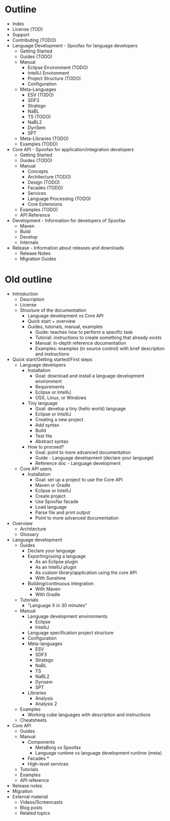 # Outline

* Index
* License (TOD)
* Support
* Contributing (TODO)
* Language Development - Spoofax for language developers
  * Getting Started
  * Guides (TODO)
  * Manual
    * Eclipse Environment (TODO)
    * IntelliJ Environment
    * Project Structure (TODO)
    * Configuration
  * Meta-Languages
    * ESV (TODO)
    * SDF3
    * Stratego
    * NaBL
    * TS (TODO)
    * NaBL2
    * DynSem
    * SPT
  * Meta-Libraries (TODO)
  * Examples (TODO)
* Core API - Spoofax for application/integration developers
  * Getting Started
  * Guides (TODO)
  * Manual
    * Concepts
    * Architecture (TODO)
    * Design (TODO)
    * Facades (TODO)
    * Services
    * Language Processing (TODO)
    * Core Extensions
  * Examples (TODO)
  * API Reference
* Development - Information for developers of Spoofax
  * Maven
  * Build
  * Develop
  * Internals
* Release - Information about releases and downloads
  * Release Notes
  * Migration Guides

# Old outline

* Introduction
  * Description
  * License
  * Structure of the documentation
    * Language development vs Core API
    * Quick start + overview
    * Guides, tutorials, manual, examples
      * Guide: teaches how to perform a specific task
      * Tutorial: instructions to create something that already exists
      * Manual: in-depth reference documentation
      * Examples: examples (in source control) with brief description and instructions
* Quick start/Getting started/First steps
  * Language developers
    * Installation
      * Goal: download and install a language development environment
      * Requirements
      * Eclipse or IntelliJ
      * OSX, Linux, or Windows
    * Tiny language
      * Goal: develop a tiny (hello world) language
      * Eclipse or IntelliJ
      * Creating a new project
      * Add syntax
      * Build
      * Test file
      * Abstract syntax
    * How to proceed?
      * Goal: point to more advanced documentation
      * Guide - Language development (declare your language)
      * Reference doc - Language development
  * Core API users
    * Installation
      * Goal: set up a project to use the Core API
      * Maven or Gradle
      * Eclipse or IntelliJ
      * Create project
      * Use Spoofax facade
      * Load language
      * Parse file and print output
      * Point to more advanced documentation
* Overview
  * Architecture
  * Glossary
* Language development
  * Guides
    * Declare your language
    * Exporting/using a language
      * As an Eclipse plugin
      * As an IntelliJ plugin
      * As custom library/application using the core API
      * With Sunshine
    * Building/continuous integration
      * With Maven
      * With Gradle
  * Tutorials
    * "Language X in 30 minutes"
  * Manual
    * Language development environments
      * Eclipse
      * IntelliJ
    * Language specification project structure
    * Configuration
    * Meta-languages
      * ESV
      * SDF3
      * Stratego
      * NaBL
      * TS
      * NaBL2
      * Dynsem
      * SPT
    * Libraries
      * Analysis
      * Analysis 2
  * Examples
    * Working cube languages with description and instructions
  * Cheatsheets
* Core API
  * Guides
  * Manual
    * Components
      * MetaBorg vs Spoofax
      * Language runtime vs language development runtime (meta)
    * Facades
      *
    * High-level services
  * Tutorials
  * Examples
  * API reference
* Release notes
* Migration
* External material
  * Videos/Screencasts
  * Blog posts
  * Related topics
